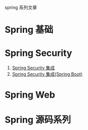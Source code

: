 spring 系列文章

# Spring 基础

# Spring Security 
1. [Spring Security 集成](./SpringSecurityWorker/base/简单集成SpringSecurity.MD)
2. [Spring Security 集成(Spring Boot)](./SpringSecurityWorker/base/SpringBoot集成SpringSecurity.MD)

# Spring Web

# Spring 源码系列

